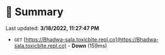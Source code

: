 # 📖 Summary
Last updated: **3/18/2022, 11:27:47 PM**

- `GET` [https://Bhadwa-sala.toxicblte.repl.co](https://Bhadwa-sala.toxicblte.repl.co) - **Down** (159ms)
